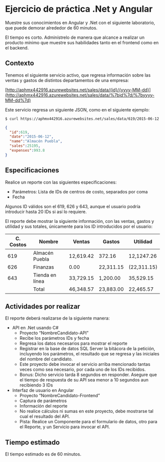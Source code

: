 # Ejercicio de práctica .Net y Angular

Muestre sus conocimientos en Angular y .Net con el siguiente laboratorio, que puede demorar alrededor de 60 minutos.

El tiempo es corto. Adminístrelo de manera que alcance a realizar un producto mínimo que muestre sus habilidades
tanto en el frontend como en el backend.

## Contexto

Tenemos el siguiente servicio activo, que regresa información sobre las ventas y gastos de distintos departamentos de una empresa:

[http://aphmx442916.azurewebsites.net/sales/data/{id}/{yyyy-MM-dd}](http://aphmx442916.azurewebsites.net/sales/data/%7bid%7d/%7byyyy-MM-dd%7d)

Este servicio regresa un siguiente JSON, como en el siguiente ejemplo:

```bash
$ curl https://aphmx442916.azurewebsites.net/sales/data/619/2015-06-12
```

```json
{
  "id":619,
  "date":"2015-06-12",
  "name":"Almacén Puebla",
  "sales":25195,
  "expenses":993.8
}
```

## Especificaciones
Realice un reporte con las siguientes especificaciones:

- Parámetros: Lista de IDs de centros de costo, separados por coma
- Fecha

Algunos ID válidos son el 619, 626 y 643, aunque el usuario podría introducir hasta 20 IDs si así lo requiere.

El reporte debe mostrar la siguiente información, con las ventas, gastos y utilidad y sus totales, únicamente para los ID introducidos por el usuario:

| C. Costos | Nombre | Ventas | Gastos | Utilidad |
| --- | --- | --- | --- | --- |
| 619 | Almacén Puebla | 12,619.42 | 372.16 | 12,1247.26 |
| 626 | Finanzas | 0.00 | 22,311.15 | (22,311.15) |
| 643 | Tienda en línea | 33,729.15 | 1,200.00 | 35,529.15 |
|     | Total | 46,348.57 | 23,883.00 | 22,465.57 |

## Actividades por realizar
El reporte deberá realizarse de la siguiente manera:

- API en .Net usando C#
  - Proyecto “NombreCandidato-API”
  - Recibe los parámetros IDs y fecha
  - Regresa los datos necesarios para mostrar el reporte
  - Registrar en la base de datos SQL Server la bitácora de la petición, incluyendo los parámetros, el resultado que se regresa y las iniciales del nombre del candidato.
  - Este proyecto debe invocar el servicio arriba mencionado tantas veces como sea necesario, por cada uno de los IDs recibidos.
  - Bonus: Dicho servicio tarda 8 segundos en responder. Asegure que el tiempo de respuesta de su API sea menor a 10 segundos aun recibiendo 3 IDs
- Interfaz de usuario en Angular
  - Proyecto “NombreCandidato-Frontend”
  - Captura de parámetros
  - Información del reporte
  - No realice cálculos ni sumas en este proyecto, debe mostrarse tal cual el resultado del API.
  - Pista: Realice un Componente para el formulario de datos, otro para el Reporte, y un Servicio para invocar el API.

## Tiempo estimado
El tiempo estimado es de 60 minutos.
